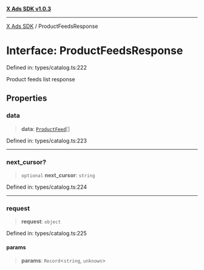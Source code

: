 [**X Ads SDK v1.0.3**](../README.md)

***

[X Ads SDK](../globals.md) / ProductFeedsResponse

# Interface: ProductFeedsResponse

Defined in: types/catalog.ts:222

Product feeds list response

## Properties

### data

> **data**: [`ProductFeed`](ProductFeed.md)[]

Defined in: types/catalog.ts:223

***

### next\_cursor?

> `optional` **next\_cursor**: `string`

Defined in: types/catalog.ts:224

***

### request

> **request**: `object`

Defined in: types/catalog.ts:225

#### params

> **params**: `Record`\<`string`, `unknown`\>
